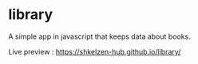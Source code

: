 # library

A simple app in javascript that keeps data about books.

Live preview : https://shkelzen-hub.github.io/library/
